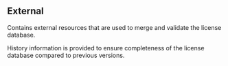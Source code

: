 ## External

Contains external resources that are used to merge and validate the license database.

History information is provided to ensure completeness of the license database compared to previous versions. 